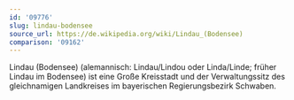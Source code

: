 ```yaml
---
id: '09776'
slug: lindau-bodensee
source_url: https://de.wikipedia.org/wiki/Lindau_(Bodensee)
comparison: '09162'
---
```


Lindau (Bodensee) (alemannisch: Lindau/Lindou oder Linda/Linde; früher Lindau im Bodensee) ist eine Große Kreisstadt und der Verwaltungssitz des gleichnamigen Landkreises im bayerischen Regierungsbezirk Schwaben.
